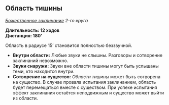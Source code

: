 ## Область тишины

*[Божественное заклинание](../divine.md) 2-го круга*

**Длительность: 12 ходов**<br>
**Дистанция: 180’**

Область в радиусе 15’ становится полностью беззвучной.

- **Внутри области:** Любые звуки не слышны. Разговоры и сотворение заклинаний невозможно.
- **Звуки снаружи:** Звуки вне области тишины могут быть услышаны теми, кто находится внутри.
- **Сотворение на существо:** *Области тишины* может быть сотворена на существо. В случае провала испытания заклинанием, область будет перемещаться вместе с существом. При успехе испытания эффект заклинания остаётся неподвижным и существо может выйти из области.